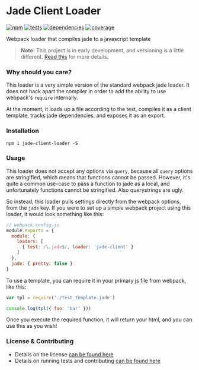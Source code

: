 # Jade Client Loader

[![npm](http://img.shields.io/npm/v/jade-client-loader.svg?style=flat)](https://badge.fury.io/js/jade-client-loader) [![tests](http://img.shields.io/travis/static-dev/jade-client-loader/master.svg?style=flat)](https://travis-ci.org/static-dev/jade-client-loader) [![dependencies](http://img.shields.io/david/static-dev/jade-client-loader.svg?style=flat)](https://david-dm.org/static-dev/jade-client-loader)
[![coverage](http://img.shields.io/coveralls/static-dev/jade-client-loader.svg?style=flat)](https://coveralls.io/github/static-dev/jade-client-loader)

Webpack loader that compiles jade to a javascript template

> **Note:** This project is in early development, and versioning is a little different. [Read this](http://markup.im/#q4_cRZ1Q) for more details.

### Why should you care?

This loader is a very simple version of the standard webpack jade loader. It does not hack apart the compiler in order to add the ability to use webpack's `require` internally.

At the moment, it loads up a file according to the test, compiles it as a client template, tracks jade dependencies, and exposes it as an export.

### Installation

`npm i jade-client-loader -S`

### Usage

This loader does not accept any options via `query`, because all `query` options are stringified, which means that functions cannot be passed. However, it's quite a common use-case to pass a function to jade as a local, and unfortunately functions cannot be stringified. Also querystrings are ugly.

So instead, this loader pulls settings directly from the webpack options, from the `jade` key. If you were to set up a simple webpack project using this loader, it would look something like this:

```js
// webpack.config.js
module.exports = {
  module: {
    loaders: [
      { test: /\.jade$/, loader: 'jade-client' }
    ]
  },
  jade: { pretty: false }
}
```

To use a template, you can require it in your primary js file from webpack, like this:

```js
var tpl = require('./test_template.jade')

console.log(tpl({ foo: 'bar' }))
```

Once you execute the required function, it will return your html, and you can use this as you wish!

### License & Contributing

- Details on the license [can be found here](LICENSE.md)
- Details on running tests and contributing [can be found here](contributing.md)
